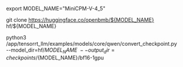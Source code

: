 export MODEL_NAME="MiniCPM-V-4_5"

git clone https://huggingface.co/openbmb/${MODEL_NAME} hf/${MODEL_NAME}

python3 /app/tensorrt_llm/examples/models/core/qwen/convert_checkpoint.py \
    --model_dir=hf/${MODEL_NAME} \
    --output_dir=checkpoints/${MODEL_NAME}/bf16-1gpu
